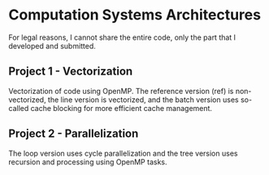 # Computation Systems Architectures

For legal reasons, I cannot share the entire code, only the part that I developed and submitted.

## Project 1 - Vectorization

Vectorization of code using OpenMP. The reference version (ref) is non-vectorized, the line version is vectorized, and the batch version uses so-called cache blocking for more efficient cache management.

## Project 2 - Parallelization

The loop version uses cycle parallelization and the tree version uses recursion and processing using OpenMP tasks.
